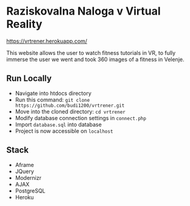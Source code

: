 # Raziskovalna Naloga v Virtual Reality

https://vrtrener.herokuapp.com/

This website allows the user to watch fitness tutorials in VR, to fully immerse the user we went and took 360 images of a fitness in Velenje.


## Run Locally
* Navigate into htdocs directory
* Run this command:  ```git clone https://github.com/budi1200/vrtrener.git ```
* Move into the cloned directory: ``` cd vrtrener ```
* Modify database connection settings in ``` connect.php ```
* Import ``` database.sql ``` into database
* Project is now accessible on ``` localhost ```

## Stack
* Aframe
* JQuery
* Modernizr
* AJAX
* PostgreSQL
* Heroku
